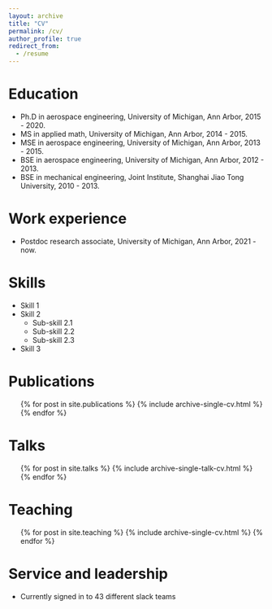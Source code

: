 ```yaml
---
layout: archive
title: "CV"
permalink: /cv/
author_profile: true
redirect_from:
  - /resume
---
```

Education
======
* Ph.D in aerospace engineering, University of Michigan, Ann Arbor, 2015 - 2020.
* MS in applied math, University of Michigan, Ann Arbor, 2014 - 2015.
* MSE in aerospace engineering, University of Michigan, Ann Arbor, 2013 - 2015.
* BSE in aerospace engineering, University of Michigan, Ann Arbor, 2012 - 2013.
* BSE in mechanical engineering, Joint Institute, Shanghai Jiao Tong University, 2010 - 2013.


Work experience
======
* Postdoc research associate, University of Michigan, Ann Arbor, 2021 -  now.

Skills
======
* Skill 1
* Skill 2
  * Sub-skill 2.1
  * Sub-skill 2.2
  * Sub-skill 2.3
* Skill 3

Publications
======
  <ul>{% for post in site.publications %}
    {% include archive-single-cv.html %}
  {% endfor %}</ul>
  
Talks
======
  <ul>{% for post in site.talks %}
    {% include archive-single-talk-cv.html %}
  {% endfor %}</ul>
  
Teaching
======
  <ul>{% for post in site.teaching %}
    {% include archive-single-cv.html %}
  {% endfor %}</ul>
  
Service and leadership
======
* Currently signed in to 43 different slack teams
